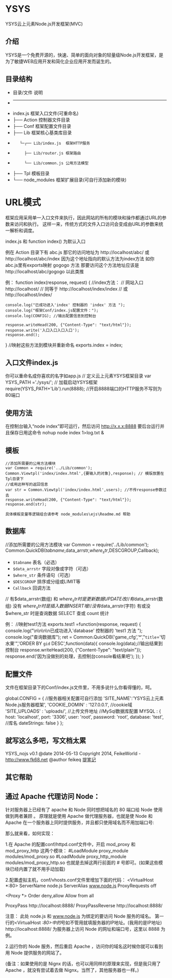 # YSYS

YSYS云上元素Node.js开发框架(MVC)

## 介绍

YSYS是一个免费开源的，快速、简单的面向对象的轻量级Node.js开发框架，是为了敏捷WEB应用开发和简化企业应用开发而诞生的。
 

## 目录结构

 * 目录/文件	               说明
 * -----------------------------------------------------------
 * index.js	                  框架入口文件(可重命名)
 *   ├── Action	              控制器文件目录
 *   ├── Conf	                框架配置文件目录
 *   ├── Lib	                框架核心基类库目录
 *        └─┌── Lib/index.js  框架HTTP服务
 *          ├── Lib/router.js 框架路由
 *          └── Lib/common.js 公用方法模型
 *   ├── Tpl	                模板目录
 *   └── node_modules	        框架扩展目录(可自行添加新的模块)
 


# URL模式

框架应用采用单一入口文件来执行，因此网站的所有的模块和操作都通过URL的参数来访问和执行。
这样一来，传统方式的文件入口访问会变成由URL的参数来统一解析和调度。

index.js 和 function index() 为默认入口

例在 Action 目录下有 abc.js 
那它的访问地址为 http://localhost/abc/ 或 http://localhost/abc/index
因为这个地址指向的默认方法为index方法
如你abc.js里有exports映射 gogogo 方法 那要访问这个方法地址应该是
http://localhost/abc/gogogo
以此类推

例：
function index(response, request) {
      //index方法：
      // 网站入口 http://localhost/
      // 同等于 http://localhost/index/index
      // 或 http://localhost/index/
   
    console.log("已成功进入'index' 控制器的 'index' 方法 ");
    console.log("框架Conf/index.js配置文件：");
    console.log(CONFIG); //输出配置信息到控制台
    
    response.writeHead(200, {"Content-Type": "text/html"});
    response.write('入口入口入口入口');
    response.end();
}
//映射这些方法到模块并重新命名
exports.index = index;

 
## 入口文件index.js
   你可以重命名成你喜欢的名字如app.js
   // 定义云上元素YSYS框架目录
   var YSYS_PATH ='./ysys/';
   // 加载启动YSYS框架
   require(YSYS_PATH+'Lib').run(8888); //开启8888端口的HTTP服务不写则为80端口
    
    
## 使用方法

 在控制台输入“node index”即可运行，然后访问 http://x.x.x:8888
 要后台运行并且保存日用这命令 nohup node index 1>log.txt & 


## 模板

    //添加所需要的公用方法模块
    var Common = require('../Lib/common');
    Common.Viewtpl('index/index.html',{要输入的对象},response); // 模版放置在Tpl目录下
    //或用这种写的返回信息
    var str = Common.Viewtpl('index/index.html',users); //不传response参数过去
    response.writeHead(200, {"Content-Type": "text/html"});
    response.end(str);
    
    具体模板变量等逻辑组合请参考 node_modules\ejs\Readme.md 帮助

## 数据库

  //添加所需要的公用方法模块
  var Common = require('../Lib/common');
  Common.QuickDB($tabname,$data_arrstr,$where_str,$DESCGROUP,Callback);
  - `$tabname`           表名（必选）
  - `$data_arrstr`       字段对像或字符（可选）
  - `$where_str`         条件语句（可选）
  - `$DESCGROUP`         排序或分组或LIMIT等 
  - `Callback`           回调方法
  

  // 有$data_arrstr(数组) 和      $where_str 时是更新数据 UPDATE 改
  //  有$data_arrstr(数组) 没有    $where_str 时是插入数据 INSERT 增
  //没有$data_arrstr(字符) 有或没  $where_str 时是查询数据 SELECT 查或 count 统计
  
  
  例：
  //映射test1方法
exports.test1 =function(response, request) {
    console.log("\n\n\n\n已成功进入'database' 控制器的 'test1 方法 ");
    console.log("查询数据库");
     ret = Common.QuickDB('game_cfg','*',"`title`='切水果'",'ORDER BY  `gid` DESC',function(data){
          console.log(data);//输出结果到控制台
          response.writeHead(200, {"Content-Type": "text/plain"});
          response.end('因为没做别的处理，去控制台console看结果吧'); 
     });
}


## 配置文件
文件在框架目录下的Conf/index.js文件里，不用多说什么你看得懂的，呵。

global.CONFIG = {
  //服务器相关配置可自行添加
  'SITE_NAME':'YSYS云上元素Node.js服务器框架',
  'COOKIE_DOMIN' : '127.0.0.1', //cookie域
  'SITE_UPLOADS' : 'uploads/', //上传文件地址
  //MySql数据库配置
  MYSQL : {
      host: 'localhost',
      port: '3306',
      user: 'root',
      password: 'root',
      database: 'test', //库名
      dateStrings: false
  }
};
  
  
## 就写这么多吧，写文档太累
  YSYS_nojs v0.1
  @date 2014-05-13
  Copyright 2014, FeikeWorld - http://www.fk68.net
  @author feikeq
  [提笔记](http://www.tibiji.com/?from=nodjs)
 
 
## 其它帮助

通过 Apache 代理访问 Node：
-----------------------------------------------------------------
针对服务器上已经有了 apache 和 Node 同时想把域名的 80 端口给 Node 使用做到两者兼顾 。
原理就是使用 Apache 做代理服务器，也就是使 Node 和 Apache 在一个服务器上同时提供服务，并且都只使用域名而不用加端口号:

那么就来看，如何实现：

1.在 Apache 的配置conf/httpd.conf文件中，开启 mod_proxy 和 mod_proxy_http 这两个模块：
#LoadModule proxy_module modules/mod_proxy.so
#LoadModule proxy_http_module modules/mod_proxy_http.so
也就是去掉这两行前面的 # 号即可。(如果这些模块已经内置了就不用手动加载)

2.配置虚拟主机，conf/vhosts.conf文件里增加下面的代码：
<VirtualHost *:80>
   ServerName node.js
   ServerAlias www.node.js
   ProxyRequests off

   <Proxy *>
     Order deny,allow
     Allow from all
   </Proxy>

  <Location />
   ProxyPass http://localhost:8888/
   ProxyPassReverse http://localhost:8888/
  </Location>
</VirtualHost>

注意：
    此处 node.js 和 www.node.js 为绑定的要访问 Node 服务的域名。
    第一行的<VirtualHost *:80>中的*号如不管用就填服务器的IP地址。(我用的是IP地址)
    http://localhost:8888/ 为服务器上访问 Node 的网址和端口号，这里以 8888 为例。

2.运行你的 Node 服务，然后重启 Apache ，访问你的域名这时候你就可以看到用 Node 提供服务的网站了。

(备注：如果使用的是 Nignx 的话，也可以用同样的原理来实现，但是我只用了 Apache ，就没有尝试着去做 Nignx。当然了，其他服务器也一样。)

